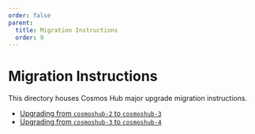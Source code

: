 ```yaml
---
order: false
parent:
  title: Migration Instructions
  order: 9
---
```

<!--
markdown-link-check-disable
-->

# Migration Instructions

This directory houses Cosmos Hub major upgrade migration instructions.

- [Upgrading from `cosmoshub-2` to `cosmoshub-3`](cosmoshub-2.md)
- [Upgrading from `cosmoshub-3` to `cosmoshub-4`](cosmoshub-3.md)
<!-- markdown-link-check-enable -->